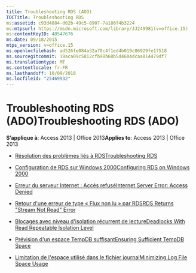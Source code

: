```yaml
---
title: Troubleshooting RDS (ADO)
TOCTitle: Troubleshooting RDS
ms:assetid: c93d4084-d02b-49c5-8907-7a186f4b3224
ms:mtpsurl: https://msdn.microsoft.com/library/JJ249981(v=office.15)
ms:contentKeyID: 48547676
ms.date: 09/18/2015
mtps_version: v=office.15
ms.openlocfilehash: ad526fe084a32a70c4f1ed4b019c06929fe17518
ms.sourcegitcommit: 19aca09c5812cfb98b68b5d4604dcaa814479df7
ms.translationtype: MT
ms.contentlocale: fr-FR
ms.lasthandoff: 10/09/2018
ms.locfileid: "25469932"
---
```

# <a name="troubleshooting-rds-ado"></a><span data-ttu-id="c8656-102">Troubleshooting RDS (ADO)</span><span class="sxs-lookup"><span data-stu-id="c8656-102">Troubleshooting RDS (ADO)</span></span>


<span data-ttu-id="c8656-103">**S’applique à**: Access 2013 | Office 2013</span><span class="sxs-lookup"><span data-stu-id="c8656-103">**Applies to**: Access 2013 | Office 2013</span></span>



  - [<span data-ttu-id="c8656-104">Résolution des problèmes liés à RDS</span><span class="sxs-lookup"><span data-stu-id="c8656-104">Troubleshooting RDS</span></span>](troubleshooting-rds.md)

  - [<span data-ttu-id="c8656-105">Configuration de RDS sur Windows 2000</span><span class="sxs-lookup"><span data-stu-id="c8656-105">Configuring RDS on Windows 2000</span></span>](configuring-rds-on-windows-2000.md)

  - [<span data-ttu-id="c8656-106">Erreur du serveur Internet : Accès refusé</span><span class="sxs-lookup"><span data-stu-id="c8656-106">Internet Server Error: Access Denied</span></span>](internet-server-error-access-denied.md)

  - [<span data-ttu-id="c8656-107">Retour d'une erreur de type « Flux non lu » par RDS</span><span class="sxs-lookup"><span data-stu-id="c8656-107">RDS Returns "Stream Not Read" Error</span></span>](rds-returns-stream-not-read-error.md)

  - [<span data-ttu-id="c8656-108">Blocages avec niveau d'isolation récurrent de lecture</span><span class="sxs-lookup"><span data-stu-id="c8656-108">Deadlocks With Read Repeatable Isolation Level</span></span>](deadlocks-with-read-repeatable-isolation-level.md)

  - [<span data-ttu-id="c8656-109">Prévision d'un espace TempDB suffisant</span><span class="sxs-lookup"><span data-stu-id="c8656-109">Ensuring Sufficient TempDB Space</span></span>](ensuring-sufficient-tempdb-space.md)

  - [<span data-ttu-id="c8656-110">Limitation de l'espace utilisé dans le fichier journal</span><span class="sxs-lookup"><span data-stu-id="c8656-110">Minimizing Log File Space Usage</span></span>](minimizing-log-file-space-usage.md)

